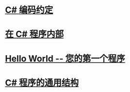 # [C# 编码约定](coding-conventions.md)
# [在 C# 程序内部](index.md)
# [Hello World -- 您的第一个程序](hello-world-your-first-program.md)
# [C# 程序的通用结构](general-structure-of-a-csharp-program.md)
